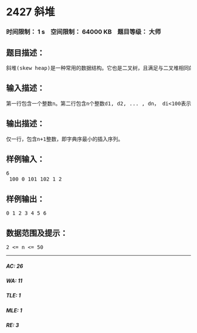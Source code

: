 # 2427 斜堆   
### 时间限制： 1 s&nbsp;&nbsp;&nbsp;&nbsp;空间限制： 64000 KB&nbsp;&nbsp;&nbsp;&nbsp;题目等级： 大师  
## 题目描述：  

<pre>
斜堆(skew heap)是一种常用的数据结构。它也是二叉树，且满足与二叉堆相同的堆性质：每个非根结点的值都比它父亲大。因此在整棵斜堆中，根的值最小。但斜堆不必是平衡的，每个结点的左右儿子的大小关系也没有任何规定。在本题中，斜堆中各个元素的值均不相同。 在斜堆H中插入新元素X的过程是递归进行的：当H为空或者X小于H的根结点时X变为新的树根，而原来的树根（如果有的话）变为X的左儿子。当X大于H的根结点时，H根结点的两棵子树交换，而X（递归）插入到交换后的左子树中。 给出一棵斜堆，包含值为0~n的结点各一次。求一个结点序列，使得该斜堆可以通过在空树中依次插入这些结点得到。如果答案不惟一，输出字典序最小的解。输入保证有解。
</pre>
  
  
## 输入描述：  

<pre>
第一行包含一个整数n。第二行包含n个整数d1, d2, ... , dn， di<100表示i是di的左儿子，di>=100表示i是di-100的右儿子。显然0总是根，所以输入中不含d0。
</pre>
  
  
## 输出描述：  

<pre>
仅一行，包含n+1整数，即字典序最小的插入序列。
</pre>
  
  
## 样例输入：  

<pre>
6  
 100 0 101 102 1 2
</pre>
  
  
## 样例输出：  

<pre>
0 1 2 3 4 5 6
</pre>
  
  
## 数据范围及提示：  

<pre>
2 <= n <= 50 
</pre>
  
  
***  

##### AC: 26  
##### WA: 11  
##### TLE: 1  
##### MLE: 1  
##### RE: 3  
